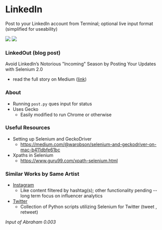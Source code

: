 # LinkedIn

Post to your LinkedIn account from Terminal; optional live input format (simplified for useability)

<a href="https://github.com/SeleniumHQ/selenium" target="_blank">
  <img src="https://img.shields.io/badge/built%20with-Selenium-yellow.svg" /></a>
<a href="https://www.python.org/" target="_blank">
  <img src="https://img.shields.io/badge/built%20with-Python3-red.svg" /></a>

### LinkedOut (blog post)
Avoid LinkedIn’s Notorious "Incoming" Season by Posting Your Updates with Selenium 2.0
- read the full story on Medium ([link](https://medium.com/future-vision/linkedout-368419e57fd7))

### About
- Running `post.py` ques input for status 
- Uses Gecko
    - Easily modified to run Chrome or otherwise
### Useful Resources
- Setting up Selenium and GeckoDriver 
    - https://medium.com/@warobson/selenium-and-geckodriver-on-mac-b411dbfe61bc 
- Xpaths in Selenium
    - https://www.guru99.com/xpath-selenium.html 
### Similar Works by Same Artist
- [Instagram](https://github.com/gumdropsteve/instagram)
  - Like content filtered by hashtag(s); other functionality pending -- long term focus on influencer analytics
- [Twitter](https://github.com/gumdropsteve/twitter)
  - Collection of Python scripts utilizing Selenium for Twitter (tweet , retweet)

*Input of Abraham 0.003*
